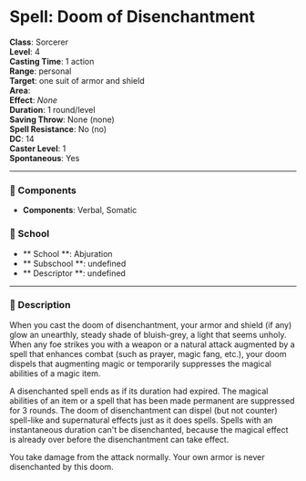 
# Spell: Doom of Disenchantment
**Class**: Sorcerer  
**Level**: 4  
**Casting Time**: 1 action  
**Range**: personal  
**Target**: one suit of armor and shield  
**Area**:   
**Effect**: _None_  
**Duration**: 1 round/level  
**Saving Throw**: None (none)  
**Spell Resistance**: No (no)  
**DC**: 14  
**Caster Level**: 1  
**Spontaneous**: Yes

---

### 🔮 Components
- **Components**: Verbal, Somatic

### 🏫 School
- ** School **: Abjuration
- ** Subschool **: undefined
- ** Descriptor **: undefined
---

### 📜 Description
When you cast the doom of disenchantment, your armor and shield (if any) glow an unearthly, steady shade of bluish-grey, a light that seems unholy. When any foe strikes you with a weapon or a natural attack augmented by a spell that enhances combat (such as prayer, magic fang, etc.), your doom dispels that augmenting magic or temporarily suppresses the magical abilities of a magic item.

A disenchanted spell ends as if its duration had expired. The magical abilities of an item or a spell that has been made permanent are suppressed for 3 rounds. The doom of disenchantment can dispel (but not counter) spell-like and supernatural effects just as it does spells. Spells with an instantaneous duration can't be disenchanted, because the magical effect is already over before the disenchantment can take effect.

You take damage from the attack normally. Your own armor is never disenchanted by this doom.
